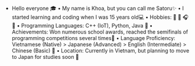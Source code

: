 - Hello everyone 🎓
• My name is Khoa, but you can call me Satoru✨
• I started learning and coding when I was 15 years old💻
• Hobbies: 🎨 🎹 🎧 🔭
• Programming Languages: C++ (IoT), Python, Java 🎯
• Achievements: Won numerous school awards, reached the semifinals of programming competitions several times🏅
• Language Proficiency: Vietnamese (Native) > Japanese (Advanced) > English (Intermediate) > Chinese (Basic) 📒
• Location: Currently in Vietnam, but planning to move to Japan for studies soon 🗻
